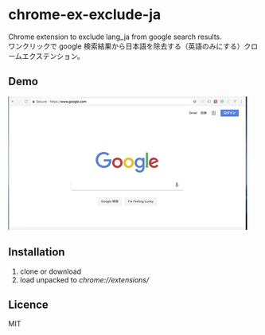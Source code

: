 chrome-ex-exclude-ja
===

Chrome extension to exclude lang_ja from google search results.  
ワンクリックで google 検索結果から日本語を除去する（英語のみにする）クロームエクステンション。

## Demo

![](https://github.com/fitzr/chrome-ex-exclude-ja/blob/asset/exclude.gif)

## Installation

1. clone or download
1. load unpacked to *chrome://extensions/*

## Licence

MIT
